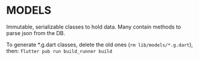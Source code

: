 # MODELS

Immutable, serializable classes to hold data. Many contain methods to parse json from the DB.

To generate *.g.dart classes, delete the old ones (`rm lib/models/*.g.dart`), then: `flutter pub run build_runner build`